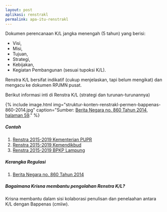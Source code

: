 ```yaml
---
layout: post
aplikasi: renstrakl
permalink: apa-itu-renstrakl
---
```


Dokumen perencanaan K/L jangka menengah (5 tahun) yang berisi:

* Visi,
* Misi,
* Tujuan,
* Strategi,
* Kebijakan,
* Kegiatan Pembangunan (sesuai tupoksi K/L).

Renstra K/L bersifat indikatif (cukup menjelaskan, tapi belum mengikat) dan mengacu ke dokumen RPJMN pusat.

Berikut informasi inti di Renstra K/L (strategi dan turunan-turunannya)

{% include image.html
    img="struktur-konten-renstrakl-permen-bappenas-860-2014.jpg"
    caption="Sumber: <a href='/asset/dokumen/berita-negara-nomor-860-2014-penyusunan-rencana-strategi-kl.pdf'>Berita Negara no. 860 Tahun 2014, halaman 59</a>."
%}

##### Contoh

1. [Renstra 2015-2019 Kementerian PUPR](/asset/dokumen/renstrakl-2015-2019-kemenPUPR.pdf)
2. [Renstra 2015-2019 Kemendikbud](/asset/dokumen/renstrakl-2015-2019-kemendikbud.pdf)
3. [Renstra 2015-2019 BPKP Lampung](/asset/dokumen/renstrakl-2015-2019-bpkp-lampung.pdf)

##### Kerangka Regulasi 

1. [Berita Negara no. 860 Tahun 2014](/asset/dokumen/berita-negara-nomor-860-2014-penyusunan-rencana-strategi-kl.pdf) 

##### Bagaimana Krisna membantu pengolahan Renstra K/L?

Krisna membantu dalam sisi kolaborasi penulisan dan penelaahan antara K/L dengan Bappenas (cmiiw).